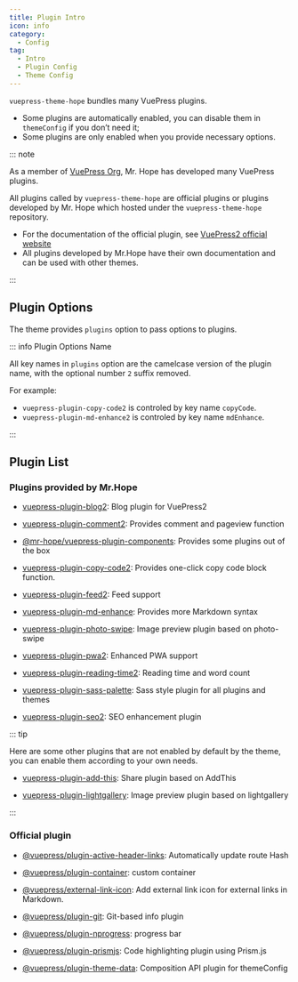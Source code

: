```yaml
---
title: Plugin Intro
icon: info
category:
  - Config
tag:
  - Intro
  - Plugin Config
  - Theme Config
---
```


`vuepress-theme-hope` bundles many VuePress plugins.

- Some plugins are automatically enabled, you can disable them in `themeConfig` if you don’t need it;
- Some plugins are only enabled when you provide necessary options.

::: note

As a member of [VuePress Org](https://github.com/orgs/vuepress/people), Mr. Hope has developed many VuePress plugins.

All plugins called by `vuepress-theme-hope` are official plugins or plugins developed by Mr. Hope which hosted under the `vuepress-theme-hope` repository.

- For the documentation of the official plugin, see [VuePress2 official website][vuepress]
- All plugins developed by Mr.Hope have their own documentation and can be used with other themes.

:::

<!-- more -->

## Plugin Options

The theme provides `plugins` option to pass options to plugins.

::: info Plugin Options Name

All key names in `plugins` option are the camelcase version of the plugin name, with the optional number `2` suffix removed.

For example:

- `vuepress-plugin-copy-code2` is controled by key name `copyCode`.
- `vuepress-plugin-md-enhance2` is controled by key name `mdEnhance`.

:::

## Plugin List

### Plugins provided by Mr.Hope

- [vuepress-plugin-blog2][blog2]: Blog plugin for VuePress2

- [vuepress-plugin-comment2][comment2]: Provides comment and pageview function

- [@mr-hope/vuepress-plugin-components][components]: Provides some plugins out of the box

- [vuepress-plugin-copy-code2][copy-code2]: Provides one-click copy code block function.

- [vuepress-plugin-feed2][feed2]: Feed support

- [vuepress-plugin-md-enhance][md-enhance]: Provides more Markdown syntax

- [vuepress-plugin-photo-swipe][photo-swipe]: Image preview plugin based on photo-swipe

- [vuepress-plugin-pwa2][pwa2]: Enhanced PWA support

- [vuepress-plugin-reading-time2][reading-time2]: Reading time and word count

- [vuepress-plugin-sass-palette][sass-palette]: Sass style plugin for all plugins and themes

- [vuepress-plugin-seo2][seo2]: SEO enhancement plugin

::: tip

Here are some other plugins that are not enabled by default by the theme, you can enable them according to your own needs.

- [vuepress-plugin-add-this][add-this]: Share plugin based on AddThis

- [vuepress-plugin-lightgallery][lightgallery]: Image preview plugin based on lightgallery

:::

### Official plugin

- [@vuepress/plugin-active-header-links][active-header-links]: Automatically update route Hash

- [@vuepress/plugin-container][container]: custom container

- [@vuepress/external-link-icon][external-link-icon]: Add external link icon for external links in Markdown.

- [@vuepress/plugin-git][git]: Git-based info plugin

- [@vuepress/plugin-nprogress][nprogress]: progress bar

- [@vuepress/plugin-prismjs][prismjs]: Code highlighting plugin using Prism.js

- [@vuepress/plugin-theme-data][theme-data]: Composition API plugin for themeConfig

[add-this]: https://vuepress-theme-hope.github.io/v2/add-this/
[blog2]: https://vuepress-theme-hope.github.io/v2/blog/
[comment2]: https://vuepress-theme-hope.github.io/v2/comment/
[components]: https://vuepress-theme-hope.github.io/v2/components/
[copy-code2]: https://vuepress-theme-hope.github.io/v2/copy-code/
[feed2]: https://vuepress-theme-hope.github.io/v2/feed/
[lightgallery]: https://vuepress-theme-hope.github.io/v2/lightgallery/
[md-enhance]: https://vuepress-theme-hope.github.io/v2/md-enhance/
[photo-swipe]: https://vuepress-theme-hope.github.io/v2/photo-swipe/
[pwa2]: https://vuepress-theme-hope.github.io/v2/pwa/
[reading-time2]: https://vuepress-theme-hope.github.io/v2/reading-time/
[sass-palette]: https://vuepress-theme-hope.github.io/v2/sass-palette/
[seo2]: https://vuepress-theme-hope.github.io/v2/seo/
[active-header-links]: https://v2.vuepress.vuejs.org/reference/plugin/active-header-links.html
[container]: https://v2.vuepress.vuejs.org/reference/plugin/container.html
[external-link-icon]: https://v2.vuepress.vuejs.org/reference/plugin/external-link-icon.html
[git]: https://v2.vuepress.vuejs.org/reference/plugin/git.html
[nprogress]: https://v2.vuepress.vuejs.org/reference/plugin/nprogress.html
[prismjs]: https://v2.vuepress.vuejs.org/reference/plugin/prismjs.html
[theme-data]: https://v2.vuepress.vuejs.org/reference/plugin/theme-data.html
[vuepress]: https://v2.vuepress.vuejs.org/
